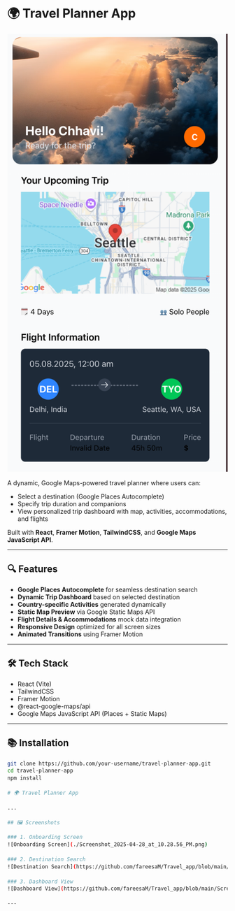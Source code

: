 # 🌍 Travel Planner App
![Travel App Screenshot](https://raw.githubusercontent.com/fareesaM/Travel_app/main/Screenshot_2025-04-28_at_10.28.56_PM.png)

A dynamic, Google Maps-powered travel planner where users can:
- Select a destination (Google Places Autocomplete)
- Specify trip duration and companions
- View personalized trip dashboard with map, activities, accommodations, and flights

Built with **React**, **Framer Motion**, **TailwindCSS**, and **Google Maps JavaScript API**.

---

## 🔍 Features

- **Google Places Autocomplete** for seamless destination search
- **Dynamic Trip Dashboard** based on selected destination
- **Country-specific Activities** generated dynamically
- **Static Map Preview** via Google Static Maps API
- **Flight Details & Accommodations** mock data integration
- **Responsive Design** optimized for all screen sizes
- **Animated Transitions** using Framer Motion

---

## 🛠️ Tech Stack

- React (Vite)
- TailwindCSS
- Framer Motion
- @react-google-maps/api
- Google Maps JavaScript API (Places + Static Maps)

---

## 📚 Installation

```bash
git clone https://github.com/your-username/travel-planner-app.git
cd travel-planner-app
npm install

# 🌍 Travel Planner App

...

## 🖼️ Screenshots

### 1. Onboarding Screen
![Onboarding Screen](./Screenshot_2025-04-28_at_10.28.56_PM.png)

### 2. Destination Search
![Destination Search](https://github.com/fareesaM/Travel_app/blob/main/Screenshot_2025-04-28_at_10.28.56_PM.png)

### 3. Dashboard View
![Dashboard View](https://github.com/fareesaM/Travel_app/blob/main/Screenshot_2025-04-28_at_10.28.56_PM.png)

---
